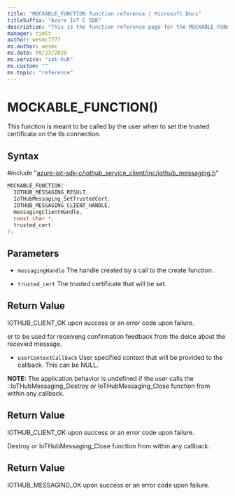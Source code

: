 ```yaml
---                             
title: "MOCKABLE_FUNCTION function reference | Microsoft Docs" 
titleSuffix: "Azure IoT C SDK"            
description: "This is the function reference page for the MOCKABLE_FUNCTION() function in the Azure IoT C SDK. This SDK is used with Azure IoT Hub and Azure IoT Hub Device Provisioning Service"            
manager: timlt                 
author: wesmc7777              
ms.author: wesmc               
ms.date: 09/23/2020                    
ms.service: "iot-hub"             
ms.custom: ""                
ms.topic: "reference"        
---                            
```


# MOCKABLE_FUNCTION()

This function is meant to be called by the user when to set the trusted certificate on the tls connection.

## Syntax

\#include "[azure-iot-sdk-c/iothub_service_client/inc/iothub_messaging.h](../iothub-messaging-h.md)"  
```C
MOCKABLE_FUNCTION(
  IOTHUB_MESSAGING_RESULT,
  IoTHubMessaging_SetTrustedCert,
  IOTHUB_MESSAGING_CLIENT_HANDLE,
  messagingClientHandle,
  const char *,
  trusted_cert
);
```

## Parameters
* `messagingHandle` The handle created by a call to the create function. 

* `trusted_cert` The trusted certificate that will be set.

## Return Value
IOTHUB_CLIENT_OK upon success or an error code upon failure.

er to be used for receiveng confirmation feedback from the deice about the recevied message.

* `userContextCallback` User specified context that will be provided to the callback. This can be NULL.

**NOTE:** The application behavior is undefined if the user calls the ::IoTHubMessaging_Destroy or IoTHubMessaging_Close function from within any callback.

## Return Value
IOTHUB_CLIENT_OK upon success or an error code upon failure.

Destroy or IoTHubMessaging_Close function from within any callback.

## Return Value
IOTHUB_MESSAGING_OK upon success or an error code upon failure.

